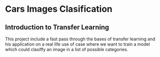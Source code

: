 # Cars Images Clasification
## Introduction to Transfer Learning
This project include a fast pass through the bases of transfer learning and his application on a real life use of case where we want to train a model which could clasiffy an image in a list of possible categories.
